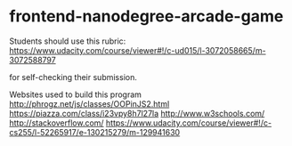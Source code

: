 frontend-nanodegree-arcade-game
===============================

Students should use this rubric: https://www.udacity.com/course/viewer#!/c-ud015/l-3072058665/m-3072588797

for self-checking their submission.

Websites used to build this program
http://phrogz.net/js/classes/OOPinJS2.html
https://piazza.com/class/i23vpy8h7l27la
http://www.w3schools.com/
http://stackoverflow.com/
https://www.udacity.com/course/viewer#!/c-cs255/l-52265917/e-130215279/m-129941630